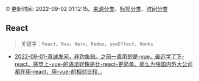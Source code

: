 :alarm_clock: 更新时间: 2022-09-02 01:12:15。[来源分类](../README.md)、[标签分类](../TAGS.md)、[时间分类](../TIMELINE.md)

## React


> 关键字：`React`、`Rax`、`Nerv`、`Redux`、`useEffect`、`Hooks`



- [2022-09-01-真诚发问，非钓鱼贴。之前一直用的是-vue，最近学了下-react，感觉上-vue-的语法好像是比-react-更简单。那么为啥国内外大公司都在用-react，用-vue-的相对比较...](https://www.v2ex.com/t/877148) 